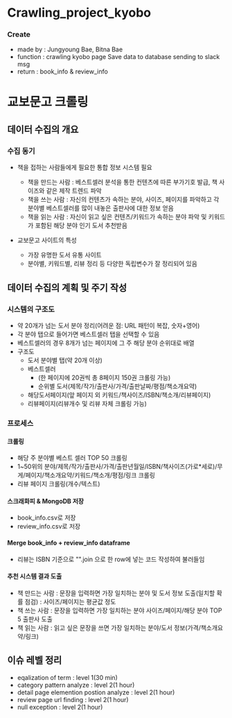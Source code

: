 # Crawling_project_kyobo

### Create
- made by : Jungyoung Bae, Bitna Bae
- function : 
		crawling kyobo page
		Save data to database
		sending to slack msg
- return : book_info & review_info


# 교보문고 크롤링
## 데이터 수집의 개요
### 수집 동기
- 책을 접하는 사람들에게 필요한 통합 정보 시스템 필요
    - 책을 만드는 사람 : 베스트셀러 분석을 통한 컨텐츠에 따른 부가기호 발급, 책 사이즈와 같은 제작 트렌드 파악
    - 책을 쓰는 사람 : 자신의 컨텐츠가 속하는 분야, 사이즈, 페이지를 파악하고 각 분야별 베스트셀러를 많이 내놓은 출판사에 대한 정보 얻음
    - 책을 읽는 사람 : 자신이 읽고 싶은 컨텐츠/키워드가 속하는 분야 파악 및 키워드가 포함된 해당 분야 인기 도서 추천받음

- 교보문고 사이트의 특성
    - 가장 유명한 도서 유통 사이트
    - 분야별, 키워드별, 리뷰 정리 등 다양한 독립변수가 잘 정리되어 있음

## 데이터 수집의 계획 및 주기 작성
### 시스템의 구조도
- 약 20개가 넘는 도서 분야 정리(어려운 점: URL 패턴이 복잡, 숫자+영어)
- 각 분야 탭으로 들어가면 베스트셀러 탭을 선택할 수 있음
- 베스트셀러의 경우 8개가 넘는 페이지에 그 주 해당 분야 순위대로 배열
- 구조도
    - 도서 분야별 탭(약 20개 이상)
    - 베스트셀러
        - (한 페이지에 20권씩 총 8페이지 150권 크롤링 가능)
        - 순위별 도서(제목/작가/출판사/가격/출판날짜/평점/책소개요약)
    - 해당도서페이지(앞 페이지 외 키워드/책사이즈/ISBN/책소개/리뷰페이지)
    - 리뷰페이지(리뷰개수 및 리뷰 자체 크롤링 가능)

### 프로세스
#### 크롤링
- 해당 주 분야별 베스트 셀러 TOP 50 크롤링
- 1~50위의 분야/제목/작가/출판사/가격/출판년월일/ISBN/책사이즈(가로*세로)/무게/페이지/책소개요약/키워드/책소개/평점/링크 크롤링
- 리뷰 페이지 크롤링(개수/텍스트)

#### 스크래화피 & MongoDB 저장
- book_info.csv로 저장
- review_info.csv로 저장

#### Merge book_info + review_info dataframe
- 리뷰는 ISBN 기준으로 "".join 으로 한 row에 넣는 코드 작성하여 불러들임

#### 추천 시스템 결과 도출
- 책 만드는 사람 : 문장을 입력하면 가장 일치하는 분야 및 도서 정보 도출(일치할 확률 점검) : 사이즈/페이지는 평균값 정도
- 책 쓰는 사람 : 문장을 입력하면 가장 일치하는 분야 사이즈/페이지/해당 분야 TOP 5 출판사 도출
- 책 읽는 사람 : 읽고 싶은 문장을 쓰면 가장 일치하는 분야/도서 정보(가격/책소개요약/링크)

## 이슈 레벨 정리
- eqalization of term : level 1(30 min)
- category pattern analyze : level 2(1 hour)
- detail page elemention postion analyze : level 2(1 hour)
- review page url finding : level 2(1 hour)
- null exception : level 2(1 hour)


